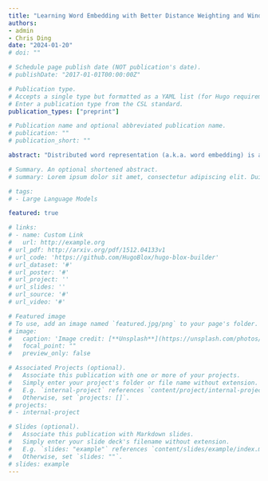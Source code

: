 ```yaml
---
title: "Learning Word Embedding with Better Distance Weighting and Window Size Scheduling"
authors:
- admin
- Chris Ding
date: "2024-01-20"
# doi: ""

# Schedule page publish date (NOT publication's date).
# publishDate: "2017-01-01T00:00:00Z"

# Publication type.
# Accepts a single type but formatted as a YAML list (for Hugo requirements).
# Enter a publication type from the CSL standard.
publication_types: ["preprint"]

# Publication name and optional abbreviated publication name.
# publication: ""
# publication_short: ""

abstract: "Distributed word representation (a.k.a. word embedding) is a key focus in natural language processing (NLP). As a highly successful word embedding model, Word2Vec offers an efficient method for learning distributed word representations on large datasets. However, Word2Vec lacks consideration for distances between center and context words. We propose two novel methods, Learnable Formulated Weights (LFW) and Epoch-based Dynamic Window Size (EDWS), to incorporate distance information into two variants of Word2Vec, the Continuous Bag-of-Words (CBOW) model and the Continuous Skip-gram (Skip-gram) model. For CBOW, LFW uses a formula with learnable parameters that best reflects the relationship of influence and distance between words to calculate distance-related weights for average pooling, providing insights for future NLP text modeling research. For Skip-gram, we improve its dynamic window size strategy to introduce distance information in a more balanced way. Experiments prove the effectiveness of LFW and EDWS in enhancing Word2Vec's performance, surpassing previous state-of-the-art methods."

# Summary. An optional shortened abstract.
# summary: Lorem ipsum dolor sit amet, consectetur adipiscing elit. Duis posuere tellus ac convallis placerat. Proin tincidunt magna sed ex sollicitudin condimentum.

# tags:
# - Large Language Models

featured: true

# links:
# - name: Custom Link
#   url: http://example.org
# url_pdf: http://arxiv.org/pdf/1512.04133v1
# url_code: 'https://github.com/HugoBlox/hugo-blox-builder'
# url_dataset: '#'
# url_poster: '#'
# url_project: ''
# url_slides: ''
# url_source: '#'
# url_video: '#'

# Featured image
# To use, add an image named `featured.jpg/png` to your page's folder. 
# image:
#   caption: 'Image credit: [**Unsplash**](https://unsplash.com/photos/s9CC2SKySJM)'
#   focal_point: ""
#   preview_only: false

# Associated Projects (optional).
#   Associate this publication with one or more of your projects.
#   Simply enter your project's folder or file name without extension.
#   E.g. `internal-project` references `content/project/internal-project/index.md`.
#   Otherwise, set `projects: []`.
# projects:
# - internal-project

# Slides (optional).
#   Associate this publication with Markdown slides.
#   Simply enter your slide deck's filename without extension.
#   E.g. `slides: "example"` references `content/slides/example/index.md`.
#   Otherwise, set `slides: ""`.
# slides: example
---
```


<!-- This work is driven by the results in my [previous paper](/publication/conference-paper/) on LLMs.

{{% callout note %}}
Create your slides in Markdown - click the *Slides* button to check out the example.
{{% /callout %}}

Add the publication's **full text** or **supplementary notes** here. You can use rich formatting such as including [code, math, and images](https://docs.hugoblox.com/content/writing-markdown-latex/). -->
